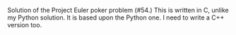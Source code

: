 Solution of the Project Euler poker problem (#54.) This is written in C, unlike my Python solution. It is based upon the Python one. I need to write a C++ version too.

